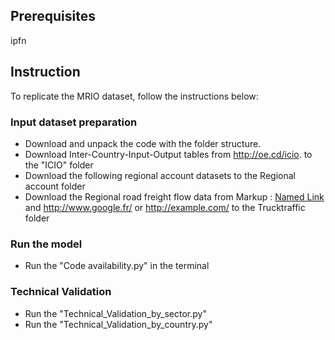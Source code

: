 ## Prerequisites
ipfn

## Instruction
To replicate the MRIO dataset, follow the instructions below:

### Input dataset preparation

          
- Download and unpack the code with the folder structure. 
- Download Inter-Country-Input-Output tables from http://oe.cd/icio. to the "ICIO" folder
- Download the following regional account datasets to the Regional account folder
- Download the Regional road freight flow data from Markup :  [Named Link](https://data.mendeley.com/datasets/py2zkrb65h "Named link title") and http://www.google.fr/ or <http://example.com/>
 to the Trucktraffic folder

### Run the model
- Run the "Code availability.py" in the terminal 

### Technical Validation
- Run the "Technical_Validation_by_sector.py"
- Run the "Technical_Validation_by_country.py"
